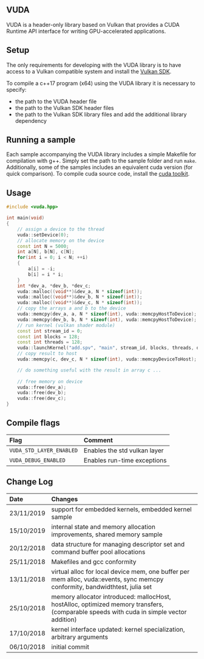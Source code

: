 ## VUDA

VUDA is a header-only library based on Vulkan that provides a CUDA Runtime API interface for writing GPU-accelerated applications.

## Setup

The only requirements for developing with the VUDA library is to have access to a Vulkan compatible system and install the [Vulkan SDK](https://vulkan.lunarg.com/sdk/home).

To compile a c++17 program (x64) using the VUDA library it is necessary to specify:

* the path to the VUDA header file
* the path to the Vulkan SDK header files
* the path to the Vulkan SDK library files and add the additional library dependency

## Running a sample

Each sample accompanying the VUDA library includes a simple Makefile for compilation with g++.
Simply set the path to the sample folder and run ```make```.
Additionally, some of the samples includes an equivalent cuda version (for quick comparison).
To compile cuda source code, install the [cuda toolkit](https://developer.nvidia.com/cuda-toolkit).

## Usage

```c++
#include <vuda.hpp>

int main(void)
{
    // assign a device to the thread
    vuda::setDevice(0);
    // allocate memory on the device
    const int N = 5000;
    int a[N], b[N], c[N];
    for(int i = 0; i < N; ++i)
    {
        a[i] = -i;
        b[i] = i * i;
    }
    int *dev_a, *dev_b, *dev_c;
    vuda::malloc((void**)&dev_a, N * sizeof(int));
    vuda::malloc((void**)&dev_b, N * sizeof(int));
    vuda::malloc((void**)&dev_c, N * sizeof(int));
    // copy the arrays a and b to the device
    vuda::memcpy(dev_a, a, N * sizeof(int), vuda::memcpyHostToDevice);
    vuda::memcpy(dev_b, b, N * sizeof(int), vuda::memcpyHostToDevice);
    // run kernel (vulkan shader module)
    const int stream_id = 0;
    const int blocks = 128;
    const int threads = 128;
    vuda::launchKernel("add.spv", "main", stream_id, blocks, threads, dev_a, dev_b, dev_c, N);
    // copy result to host
    vuda::memcpy(c, dev_c, N * sizeof(int), vuda::memcpyDeviceToHost);

    // do something useful with the result in array c ...    
    
    // free memory on device
    vuda::free(dev_a);
    vuda::free(dev_b);
    vuda::free(dev_c);
}
```

## Compile flags

| Flag | Comment |
| :--- | :------ |
| `VUDA_STD_LAYER_ENABLED` | Enables the std vulkan layer |
| `VUDA_DEBUG_ENABLED`     | Enables run-time exceptions  |

## Change Log

| Date | Changes |
| :--- | :------ |
| 23/11/2019 | support for embedded kernels, embedded kernel sample |
| 15/10/2019 | internal state and memory allocation improvements, shared memory sample |
| 20/12/2018 | data structure for managing descriptor set and command buffer pool allocations |
| 25/11/2018 | Makefiles and gcc conformity |
| 13/11/2018 | virtual alloc for local device mem, one buffer per mem alloc, vuda::events, sync memcpy conformity, bandwidthtest, julia set |
| 25/10/2018 | memory allocator introduced: mallocHost, hostAlloc, optimized memory transfers, (comparable speeds with cuda in simple vector addition) |
| 17/10/2018 | kernel interface updated: kernel specialization, arbitrary arguments |
| 06/10/2018 | initial commit |
